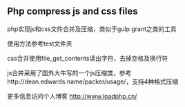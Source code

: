 ## Php compress js and css files

php实现js和css文件合并及压缩，类似于gulp grant之类的工具

使用方法参考test文件夹

css合并使用file_get_contents读出字符，去掉空格及换行符

js合并采用了国外大牛写的一个js压缩类，参考http://dean.edwards.name/packer/usage/，支持4种格式压缩

更多信息访问个人博客 http://www.loadphp.cn/